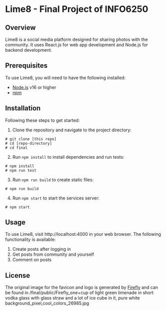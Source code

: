 # Lime8 - Final Project of INFO6250
## Overview
Lime8 is a social media platform designed for sharing photos with the community. It uses React.js for web app development and Node.js for backend development.
## Prerequisites
To use Lime8, you will need to have the following installed:
-   [Node.js](https://nodejs.org/en/download) v16 or higher
-   [npm](https://docs.npmjs.com/downloading-and-installing-node-js-and-npm)

## Installation
Following these steps to get started:

1. Clone the repository and navigate to the project directory:
```
# git clone [this repo]
# cd [repo-directory]
# cd final
```

2. Run `npm install` to install dependencies and run tests:
```
# npm install
# npm run test
```

3.  Run `npm run build` to create static files:
```
# npm run build
```

4. Run `npm start` to start the services server:
```
# npm start
```
## Usage
To use Lime8, visit http://localhost:4000 in your web browser. The following functionality is available:
1. Create posts after logging in
2. Get posts from community and yourself
3. Comment on posts

## License
The original image for the favicon and logo is generated by [Firefly](https://firefly.adobe.com/generate/images) and can be found in /final/public/Firefly_one+cup of light green limenade in short vodka glass with glass straw and a lot of ice cube in it, pure white background_pixel,cool_colors_26985.jpg
